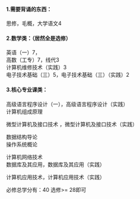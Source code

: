 #### 1.需要背诵的东西：  
思修，毛概，大学语文4  

#### 2.数学类：（居然全是选修）  
英语（一）7，  
高数（工专）7，线代3  
计算机维修技术（实践）3  
电子技术基础（三）5，电子技术基础（三）（实践）2  
  
#### 3.核心专业课类：    
高级语言程序设计（一），高级语言程序设计（实践）  
计算机组成原理  
  
微型计算机及接口技术 ，微型计算机及接口技术（实践）  

数据结构导论  
操作系统概论  
  
计算机网络技术   
数据库及其应用，数据库及其应用（实践） 
  
计算机应用技术，计算机应用技术（实践） 



必修总学分有：40 
选修>= 28即可 
